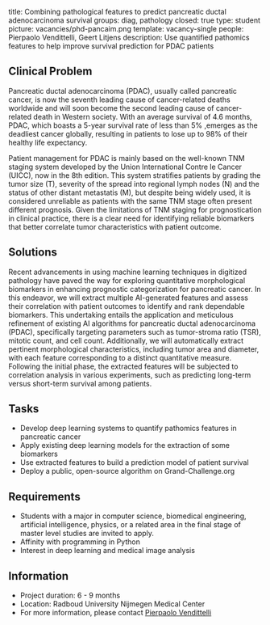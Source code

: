 title: Combining pathological features to predict pancreatic ductal adenocarcinoma survival 
groups: diag, pathology
closed: true
type: student
picture: vacancies/phd-pancaim.png
template: vacancy-single
people: Pierpaolo Vendittelli, Geert Litjens
description: Use quantified pathomics features to help improve survival prediction for PDAC patients


## Clinical Problem

Pancreatic ductal adenocarcinoma (PDAC), usually called pancreatic cancer, is now the seventh leading cause of cancer-related deaths worldwide and will soon become the second leading cause of cancer-related death in Western society. With an average survival of 4.6 months, PDAC, which boasts a 5-year survival rate of less than 5% ,emerges as the deadliest cancer globally, resulting in patients to lose up to 98% of their healthy life expectancy. 

Patient management for PDAC is mainly based on the well-known TNM staging system developed by the Union International Contre le Cancer (UICC), now in the 8th edition. This system stratifies patients by grading the tumor size (T), severity of the spread into regional lymph nodes (N) and the status of other distant metastatis (M), but despite being widely used, it is considered unreliable as patients with the same TNM stage often present different prognosis. Given the limitations of TNM staging for prognostication in clinical practice, there is a clear need for identifying reliable biomarkers that better correlate tumor characteristics with patient outcome. 

## Solutions
Recent advancements in using machine learning techniques in digitized pathology have paved the way for exploring quantitative morphological biomarkers in enhancing prognostic categorization for pancreatic cancer. In this endeavor, we will extract multiple AI-generated features and assess their correlation with patient outcomes to identify and rank dependable biomarkers. This undertaking entails the application and meticulous refinement of existing AI algorithms for pancreatic ductal adenocarcinoma (PDAC), specifically targeting parameters such as tumor-stroma ratio (TSR), mitotic count, and cell count. Additionally, we will automatically extract pertinent morphological characteristics, including tumor area and diameter, with each feature corresponding to a distinct quantitative measure. Following the initial phase, the extracted features will be subjected to correlation analysis in various experiments, such as predicting long-term versus short-term survival among patients. 

## Tasks

- Develop deep learning systems to quantify pathomics features in pancreatic cancer
- Apply existing deep learning models for the extraction of some biomarkers
- Use extracted features to build a prediction model of patient survival
- Deploy a public, open-source algorithm on Grand-Challenge.org

## Requirements

- Students with a major in computer science, biomedical engineering, artificial intelligence, physics, or a related area in the final stage of master level studies are invited to apply.
- Affinity with programming in Python
- Interest in deep learning and medical image analysis

## Information

- Project duration: 6 - 9 months
- Location: Radboud University Nijmegen Medical Center
- For more information, please contact [Pierpaolo Vendittelli](https://www.diagnijmegen.nl/people/pierpaolo-vendittelli/)
